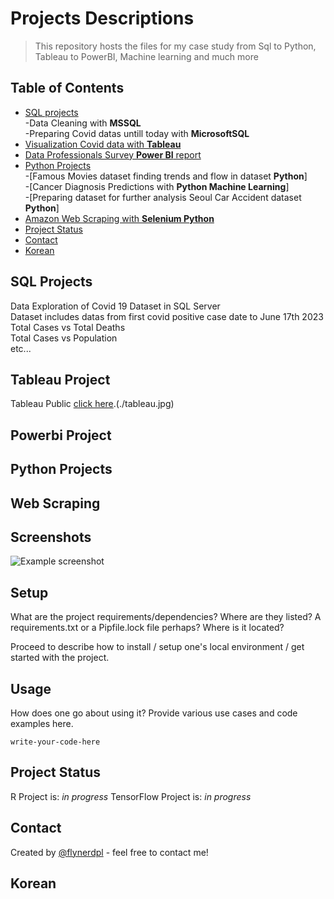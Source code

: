 # Projects Descriptions
>This repository hosts the files for my case study from Sql to Python, Tableau to PowerBI, Machine learning and much more
## Table of Contents
* [SQL projects](#sql-projects)
  <br>-Data Cleaning with **MSSQL** <br>
  -Preparing Covid datas untill today with **MicrosoftSQL**
* [Visualization Covid data with **Tableau**](#tableau-project)
* [Data Professionals Survey **Power BI** report](#powerbi-project)
* [Python Projects](#python-projects)
 <br> -[Famous Movies dataset finding trends and flow in dataset **Python**]<br>
  -[Cancer Diagnosis Predictions with **Python Machine Learning**]<br>
  -[Preparing dataset for further analysis Seoul Car Accident dataset **Python**]
* [Amazon Web Scraping with **Selenium Python**](#web-scraping)
* [Project Status](#project-status)
* [Contact](#contact)
* [Korean](#korean)
<!-- * [License](#license) -->
## SQL Projects
Data Exploration of Covid 19 Dataset in SQL Server<br>
Dataset includes datas from first covid positive case date to June 17th 2023<br>
Total Cases vs Total Deaths <br>
Total Cases vs Population <br>
etc...

## Tableau Project
Tableau Public [click here](https://duckduckgo.com).(./tableau.jpg)

## Powerbi Project


## Python Projects



## Web Scraping












## Screenshots
![Example screenshot](./img/screenshot.png)
<!-- If you have screenshots you'd like to share, include them here. -->


## Setup
What are the project requirements/dependencies? Where are they listed? A requirements.txt or a Pipfile.lock file perhaps? Where is it located?

Proceed to describe how to install / setup one's local environment / get started with the project.


## Usage
How does one go about using it?
Provide various use cases and code examples here.

`write-your-code-here`


## Project Status
R Project is: _in progress_ 
TensorFlow Project is:  _in progress_ 





## Contact
Created by [@flynerdpl](https://www.flynerd.pl/) - feel free to contact me!


## Korean


<!-- Optional -->
<!-- ## License -->
<!-- This project is open source and available under the [... License](). -->

<!-- You don't have to include all sections - just the one's relevant to your project -->
